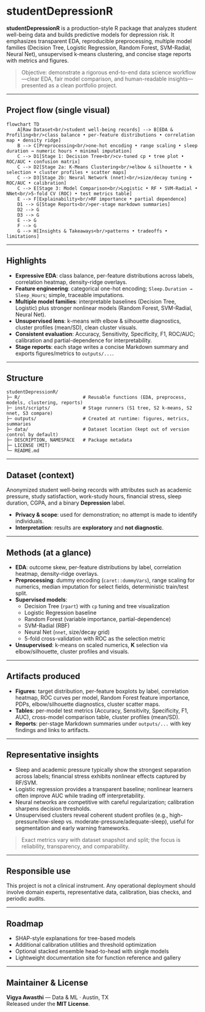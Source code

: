 # studentDepressionR

**studentDepressionR** is a production-style R package that analyzes student well-being data and builds predictive models for depression risk. It emphasizes transparent EDA, reproducible preprocessing, multiple model families (Decision Tree, Logistic Regression, Random Forest, SVM-Radial, Neural Net), unsupervised k-means clustering, and concise stage reports with metrics and figures.

> Objective: demonstrate a rigorous end-to-end data science workflow—clear EDA, fair model comparison, and human-readable insights—presented as a clean portfolio project.

---

## Project flow (single visual)

```mermaid
flowchart TD
    A[Raw Dataset<br/>student well-being records] --> B[EDA & Profiling<br/>class balance • per-feature distributions • correlation map • density ridge]
    B --> C[Preprocessing<br/>one-hot encoding • range scaling • sleep duration → numeric hours • minimal imputation]
    C --> D1[Stage 1: Decision Tree<br/>cv-tuned cp • tree plot • ROC/AUC • confusion matrix]
    C --> D2[Stage 2a: K-Means Clustering<br/>elbow & silhouette • k selection • cluster profiles • scatter maps]
    C --> D3[Stage 2b: Neural Network (nnet)<br/>size/decay tuning • ROC/AUC • calibration]
    C --> E[Stage 3: Model Comparison<br/>Logistic • RF • SVM-Radial • NNet<br/>5-fold CV (ROC) • test metrics table]
    E --> F[Explainability<br/>RF importance • partial dependence]
    D1 --> G[Stage Reports<br/>per-stage markdown summaries]
    D2 --> G
    D3 --> G
    E --> G
    F --> G
    G --> H[Insights & Takeaways<br/>patterns • tradeoffs • limitations]
```

---

## Highlights

- **Expressive EDA**: class balance, per-feature distributions across labels, correlation heatmap, density-ridge overlays.  
- **Feature engineering**: categorical one-hot encoding; `Sleep.Duration → Sleep_Hours`; simple, traceable imputations.  
- **Multiple model families**: interpretable baselines (Decision Tree, Logistic) plus stronger nonlinear models (Random Forest, SVM-Radial, Neural Net).  
- **Unsupervised lens**: k-means with elbow & silhouette diagnostics, cluster profiles (mean/SD), clean cluster visuals.  
- **Consistent evaluation**: Accuracy, Sensitivity, Specificity, F1, ROC/AUC; calibration and partial-dependence for interpretability.  
- **Stage reports**: each stage writes a concise Markdown summary and exports figures/metrics to `outputs/...`.

---

## Structure

```
studentDepressionR/
├─ R/                       # Reusable functions (EDA, preprocess, models, clustering, reports)
├─ inst/scripts/            # Stage runners (S1 tree, S2 k-means, S2 nnet, S3 compare)
├─ outputs/                 # Created at runtime: figures, metrics, summaries
├─ data/                    # Dataset location (kept out of version control by default)
├─ DESCRIPTION, NAMESPACE   # Package metadata
├─ LICENSE (MIT)
└─ README.md
```

---

## Dataset (context)

Anonymized student well-being records with attributes such as academic pressure, study satisfaction, work-study hours, financial stress, sleep duration, CGPA, and a binary **Depression** label.

- **Privacy & scope**: used for demonstration; no attempt is made to identify individuals.  
- **Interpretation**: results are **exploratory** and **not diagnostic**.

---

## Methods (at a glance)

- **EDA**: outcome skew, per-feature distributions by label, correlation heatmap, density-ridge overlays.  
- **Preprocessing**: dummy encoding (`caret::dummyVars`), range scaling for numerics, median imputation for select fields, deterministic train/test split.  
- **Supervised models**:
  - Decision Tree (`rpart`) with `cp` tuning and tree visualization  
  - Logistic Regression baseline  
  - Random Forest (variable importance, partial-dependence)  
  - SVM-Radial (RBF)  
  - Neural Net (`nnet`, size/decay grid)  
  - 5-fold cross-validation with ROC as the selection metric  
- **Unsupervised**: k-means on scaled numerics, **K** selection via elbow/silhouette, cluster profiles and visuals.  

---

## Artifacts produced

- **Figures**: target distribution, per-feature boxplots by label, correlation heatmap, ROC curves per model, Random Forest feature importance, PDPs, elbow/silhouette diagnostics, cluster scatter maps.  
- **Tables**: per-model test metrics (Accuracy, Sensitivity, Specificity, F1, AUC), cross-model comparison table, cluster profiles (mean/SD).  
- **Reports**: per-stage Markdown summaries under `outputs/...` with key findings and links to artifacts.

---

## Representative insights

- Sleep and academic pressure typically show the strongest separation across labels; financial stress exhibits nonlinear effects captured by RF/SVM.  
- Logistic regression provides a transparent baseline; nonlinear learners often improve AUC while trading off interpretability.  
- Neural networks are competitive with careful regularization; calibration sharpens decision thresholds.  
- Unsupervised clusters reveal coherent student profiles (e.g., high-pressure/low-sleep vs. moderate-pressure/adequate-sleep), useful for segmentation and early warning frameworks.

> Exact metrics vary with dataset snapshot and split; the focus is reliability, transparency, and comparability.

---

## Responsible use

This project is not a clinical instrument. Any operational deployment should involve domain experts, representative data, calibration, bias checks, and periodic audits.

---

## Roadmap

- SHAP-style explanations for tree-based models  
- Additional calibration utilities and threshold optimization  
- Optional stacked ensemble head-to-head with single models  
- Lightweight documentation site for function reference and gallery

---

## Maintainer & License

**Vigya Awasthi** — Data & ML · Austin, TX  
Released under the **MIT License**.
